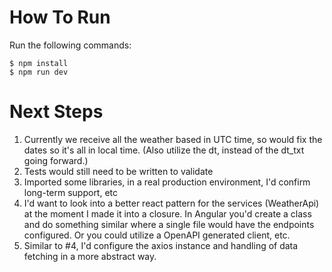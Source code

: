 # How To Run

Run the following commands:
```
$ npm install
$ npm run dev
``` 


# Next Steps
1. Currently we receive all the weather based in UTC time, so would fix the dates so it's all in local time. (Also utilize the dt, instead of the dt_txt going forward.)
2. Tests would still need to be written to validate
3. Imported some libraries, in a real production environment, I'd confirm long-term support, etc
4. I'd want to look into a better react pattern for the services (WeatherApi) at the moment I made it into a closure. In Angular you'd create a class and do something similar where a single file would have the endpoints configured. Or you could utilize a OpenAPI generated client, etc.
5. Similar to #4, I'd configure the axios instance and handling of data fetching in a more abstract way.